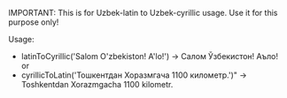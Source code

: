   IMPORTANT: This is for Uzbek-latin to Uzbek-cyrillic usage. Use it for this purpose only!
    
  Usage:

 - latinToCyrillic('Salom O'zbekiston! A'lo!') -> Салом Ўзбекистон! Аъло!
 or
 - cyrillicToLatin('Тошкентдан Хоразмгача 1100 километр.')" -> Toshkentdan Xorazmgacha 1100 kilometr.
